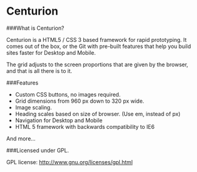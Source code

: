 Centurion
=============

###What is Centurion?

Centurion is a HTML5 / CSS 3 based framework for rapid prototyping. It comes out of the box, or the Git with pre-built features that help you build sites faster for Desktop and Mobile.

The grid adjusts to the screen proportions that are given by the browser, and that is all there is to it.

###Features

* Custom CSS buttons, no images required.
* Grid dimensions from 960 px down to 320 px wide.
* Image scaling.
* Heading scales based on size of browser. (Use em, instead of px)
* Navigation for Desktop and Mobile
* HTML 5 framework with backwards compatibility to IE6

And more...

###Licensed under GPL.

GPL license: http://www.gnu.org/licenses/gpl.html
